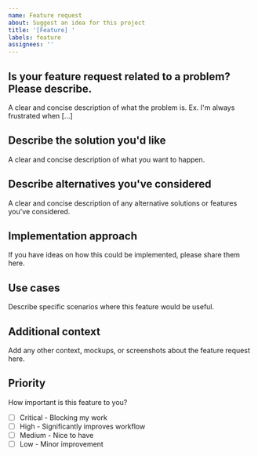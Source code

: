 ```yaml
---
name: Feature request
about: Suggest an idea for this project
title: '[Feature] '
labels: feature
assignees: ''
---
```


## Is your feature request related to a problem? Please describe.
A clear and concise description of what the problem is. Ex. I'm always frustrated when [...]

## Describe the solution you'd like
A clear and concise description of what you want to happen.

## Describe alternatives you've considered
A clear and concise description of any alternative solutions or features you've considered.

## Implementation approach
If you have ideas on how this could be implemented, please share them here.

## Use cases
Describe specific scenarios where this feature would be useful.

## Additional context
Add any other context, mockups, or screenshots about the feature request here.

## Priority
How important is this feature to you?
- [ ] Critical - Blocking my work
- [ ] High - Significantly improves workflow
- [ ] Medium - Nice to have
- [ ] Low - Minor improvement